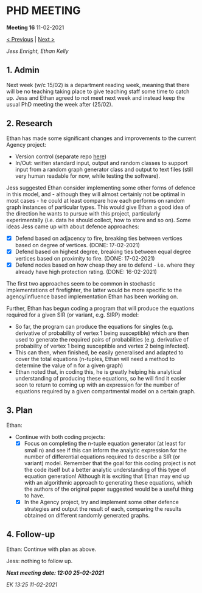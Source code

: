# PHD MEETING

__Meeting 16__
11-02-2021

[< Previous](../02-21/15_05-02-21.md) | [Next >](../02-21/17_25-02-21.md) 

_Jess Enright,_
_Ethan Kelly_


## 1. Admin

Next week (w/c 15/02) is a department reading week, meaning that there will be no teaching taking place to give teaching staff some time to catch up. Jess and Ethan agreed to not meet next week and instead keep the usual PhD meeting the week after (25/02).

## 2. Research

Ethan has made some significant changes and improvements to the current Agency project:
* Version control (separate repo [here](https://github.com/ethankelly/Agency))
* In/Out: written standard input, output and random classes to support input from a random graph generator class and output to text files (still very human readable for now, while testing the software).

Jess suggested Ethan consider implementing some other forms of defence in this model, and - although they will almost certainly not be optimal in most cases - he could at least compare how each performs on random graph instances of particular types. This would give Ethan a good idea of the direction he wants to pursue with this project, particularly experimentally (i.e. data he should collect, how to store and so on). Some ideas Jess came up with about defence approaches:
*  [x] Defend based on adjacency to fire, breaking ties between vertices based on degree of vertices. (DONE: 17-02-2021)
*  [x] Defend based on highest degree, breaking ties between equal degree vertices based on proximity to fire. (DONE: 17-02-2021)
* [x] Defend nodes based on how cheap they are to defend - i.e. where they already have high protection rating. (DONE: 16-02-2021)

The first two approaches seem to be common in stochastic implementations of firefighter, the latter would be more specific to the agency/influence based implementation Ethan has been working on.


Further, Ethan has begun coding a program that will produce the equations required for a given SIR (or variant, e.g. SIRP) model:
* So far, the program can produce the equations for singles (e.g. derivative of probability of vertex 1 being susceptible) which are then used to generate the required pairs of probabilities (e.g. derivative of probability of vertex 1 being susceptible and vertex 2 being infected).
* This can then, when finished, be easily generalised and adapted to cover the total equations (n-tuples, Ethan will need a method to determine the value of n for a given graph)
* Ethan noted that, in coding this, he is greatly helping his analytical understanding of producing these equations, so he will find it easier soon to return to coming up with an expression for the number of equations required by a given compartmental model on a certain graph.


## 3. Plan
Ethan: 
* Continue with both coding projects:
    * [x] Focus on completing the n-tuple equation generator (at least for small n) and see if this can inform the analytic expression for the number of differential equations required to describe a SIR (or variant) model. Remember that the goal for this coding project is not the code itself but a better analytic understanding of this type of equation generation! Although it is exciting that Ethan may end up with an algorithmic approach to generating these equations, which the authors of the original paper suggested would be a useful thing to have.
    * [x] In the Agency project, try and implement some other defence strategies and output the result of each, comparing the results obtained on different randomly generated graphs.

## 4. Follow-up

Ethan: Continue with plan as above.

Jess: nothing to follow up.


**_Next meeting date: 12:00 25-02-2021_**



_EK 13:25 11-02-2021_
